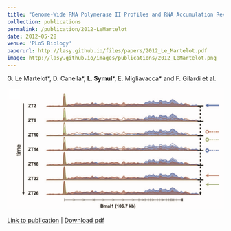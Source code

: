 ```yaml
---
title: "Genome-Wide RNA Polymerase II Profiles and RNA Accumulation Reveal Kinetics of Transcription and Associated Epigenetic Changes During Diurnal Cycles"
collection: publications
permalink: /publication/2012-LeMartelot
date: 2012-05-28
venue: 'PLoS Biology'
paperurl: http://lasy.github.io/files/papers/2012_Le_Martelot.pdf
image: http://lasy.github.io/images/publications/2012_LeMartelot.png
---
```

G. Le Martelot\*, D. Canella\*, __L. Symul__\*, E. Migliavacca\* and F. Gilardi et al.

![figure1a](/images/publications/2012_LeMartelot.png)

[Link to publication](https://journals.plos.org/plosbiology/article/info%3Adoi%2F10.1371%2Fjournal.pbio.1001442) |
[Download pdf](http://lasy.github.io/files/papers/2012_Le_Martelot.pdf)
